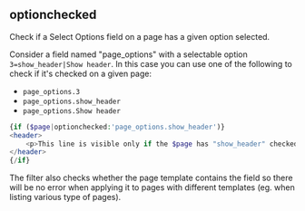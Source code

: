 ## optionchecked

Check if a Select Options field on a page has a given option selected.

Consider a field named "page_options" with a selectable option `3=show_header|Show header`. In this case you can use one of the following to check if it's checked on a given page:

* `page_options.3`
* `page_options.show_header`
* `page_options.Show header`

```php
{if ($page|optionchecked:'page_options.show_header')}
<header>
    <p>This line is visible only if the $page has "show_header" checked/selected.</p>
</header>
{/if}
```

The filter also checks whether the page template contains the field so there will be no error when applying it to pages with different templates (eg. when listing various type of pages).